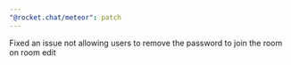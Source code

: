 ```yaml
---
"@rocket.chat/meteor": patch
---
```


Fixed an issue not allowing users to remove the password to join the room on room edit

